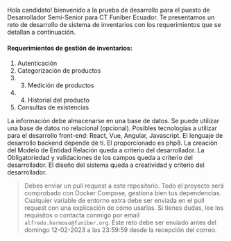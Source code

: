 Hola candidato! bienvenido a la prueba de desarrollo para el puesto de Desarrollador Semi-Senior para CT Funiber Ecuador. Te presentamos un reto de desarrollo de sistema de inventarios con los requerimientos que se detallan a continuación.

#### Requerimientos de gestión de inventarios:

1. Autenticación
2. Categorización de productos
3. 3. Medición de productos
4. 4. Historial del producto
5. Consultas de existencias

La información debe almacenarse en una base de datos.
Se puede utilizar una base de datos no relacional (opcional).
Posibles tecnologías a utilizar para el desarrollo front-end: React, Vue, Angular, Javascript.
El lenguaje de desarrollo backend depende de ti. El proporcionado es php8.
La creación del  Modelo de Entidad Relación queda a criterio del desarrollador.
La Obligatoriedad y validaciones de los campos queda a criterio del desarrollador.
El diseño del sistema queda a creatividad y criterio del desarrollador.


> Debes enviar un pull request a este repositorio.
> Todo el proyecto será comprobado con Docker Compose, gestiona bien tus dependencias.
> Cualquier variable de entorno extra debe ser enviada en el pull request con una explicación de cómo usarlas.
> Si tienes dudas, lee los requisitos o contacta conmigo por email ``alfredo.hermoso@funiber.org``.
> Este reto debe ser enviado antes del domingo 12-02-2023 a las 23:59:59 desde la recepción del correo.
